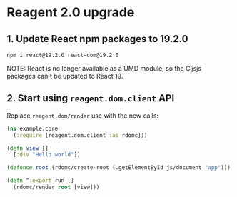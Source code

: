 # Reagent 2.0 upgrade

## 1. Update React npm packages to 19.2.0

`npm i react@19.2.0 react-dom@19.2.0`

NOTE: React is no longer available as a UMD module, so the
Cljsjs packages can't be updated to React 19.

## 2. Start using `reagent.dom.client` API

Replace `reagent.dom/render` use with the new calls:

```cljs
(ns example.core
  (:require [reagent.dom.client :as rdomc]))

(defn view []
  [:div "Hello world"])

(defonce root (rdomc/create-root (.getElementById js/document "app")))

(defn ^:export run []
  (rdomc/render root [view]))
```
